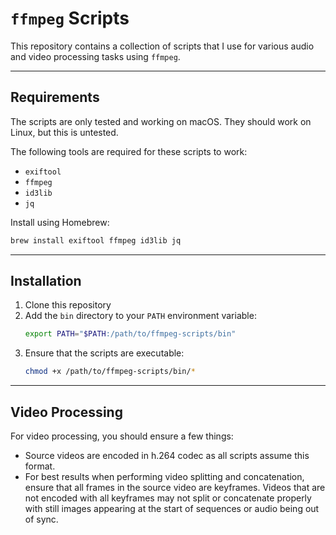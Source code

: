 # `ffmpeg` Scripts

This repository contains a collection of scripts that I use for various audio and video
processing tasks using `ffmpeg`. 


---


## Requirements

The scripts are only tested and working on macOS. They should work on Linux, but this is untested.

The following tools are required for these scripts to work:

- `exiftool`
- `ffmpeg` 
- `id3lib`
- `jq`

Install using Homebrew:

```bash
brew install exiftool ffmpeg id3lib jq
```


---


## Installation

1. Clone this repository
2. Add the `bin` directory to your `PATH` environment variable:
   ```bash
   export PATH="$PATH:/path/to/ffmpeg-scripts/bin"
   ```
3. Ensure that the scripts are executable:
   ```bash
   chmod +x /path/to/ffmpeg-scripts/bin/*
   ```

---


## Video Processing

For video processing, you should ensure a few things:

- Source videos are encoded in h.264 codec as all scripts assume this format.
- For best results when performing video splitting and concatenation, ensure that all frames in the source video 
  are keyframes. Videos that are not encoded with all keyframes may not split or concatenate properly with still
  images appearing at the start of sequences or audio being out of sync.